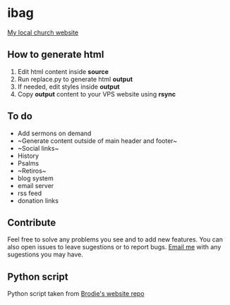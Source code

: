 # ibag
[My local church website](https://web.archive.org/web/20240721231406/https://ibagrecife.xyz/)

## How to generate html

1. Edit html content inside **source**
1. Run replace.py to generate html **output**
1. If needed, edit styles inside **output**
1. Copy **output** content to your VPS website using **rsync**

## To do

* Add sermons on demand
* ~Generate content outside of main header and footer~
* ~Social links~
* History
* Psalms
* ~Retiros~
* blog system
* email server
* rss feed
* donation links

## Contribute

Feel free to solve any problems you see and to add new features. You can also open issues to leave sugestions or to report bugs. [Email me](mailto:mateusmelo1080p@protonmail.com) with any sugestions you may have.

## Python script

Python script taken from [Brodie's website repo](https://github.com/BrodieRobertson/BrodiesWebsite)
